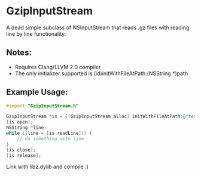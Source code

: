 GzipInputStream
===============

A dead simple subclass of NSInputStream that reads .gz files with reading line by line functionality.

Notes:
------
- Requires Clang/LLVM 2.0 compiler
- The only initializer supported is (id)initWithFileAtPath:(NSString *)path

Example Usage:
--------------

```objective-c
#import "GzipInputStream.h"

GzipInputStream *is = [[GzipInputStream alloc] initWithFileAtPath:@"text.gz"];
[is open];
NSString *line;
while ((line = [is readLine])) {
    // do something with line
}
[is close];
[is release];
```

Link with libz.dylib and compile :)
